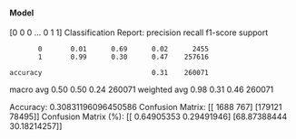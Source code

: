 #### Model
[0 0 0 ... 0 1 1]
Classification Report:
              precision    recall  f1-score   support

           0       0.01      0.69      0.02      2455
           1       0.99      0.30      0.47    257616

    accuracy                           0.31    260071
   macro avg       0.50      0.50      0.24    260071
weighted avg       0.98      0.31      0.46    260071

Accuracy: 0.30831196096450586
Confusion Matrix:
[[  1688    767]
 [179121  78495]]
Confusion Matrix (%):
[[ 0.64905353  0.29491946]
 [68.87388444 30.18214257]]
